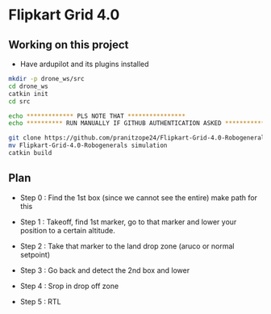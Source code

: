 # Flipkart Grid 4.0

## Working on this project
* Have ardupilot and its plugins installed
```bash
mkdir -p drone_ws/src
cd drone_ws
catkin init
cd src

echo ************* PLS NOTE THAT ****************
echo ********** RUN MANUALLY IF GITHUB AUTHENTICATION ASKED ***********

git clone https://github.com/pranitzope24/Flipkart-Grid-4.0-Robogenerals.git
mv Flipkart-Grid-4.0-Robogenerals simulation
catkin build
```

## Plan

* Step 0 : Find the 1st box (since we cannot see the entire) make path for this

* Step 1 : Takeoff, find 1st marker, go to that marker and lower your position to a certain altitude.

* Step 2 : Take that marker to the land drop zone (aruco or normal setpoint)

* Step 3 : Go back and detect the 2nd box and lower

* Step 4 : Srop in drop off zone

* Step 5 : RTL
